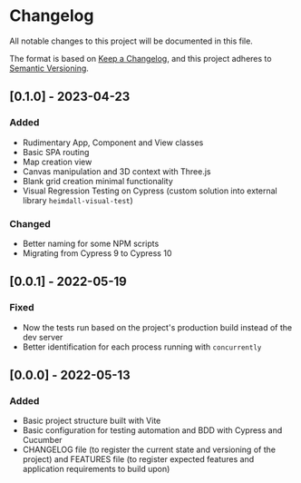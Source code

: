# Changelog
All notable changes to this project will be documented in this file.

The format is based on [Keep a Changelog](https://keepachangelog.com/en/1.0.0/),
and this project adheres to [Semantic Versioning](https://semver.org/spec/v2.0.0.html).

## [0.1.0] - 2023-04-23
### Added
- Rudimentary App, Component and View classes
- Basic SPA routing
- Map creation view
- Canvas manipulation and 3D context with Three.js
- Blank grid creation minimal functionality
- Visual Regression Testing on Cypress (custom solution into external library `heimdall-visual-test`)
### Changed
- Better naming for some NPM scripts
- Migrating from Cypress 9 to Cypress 10

## [0.0.1] - 2022-05-19
### Fixed
- Now the tests run based on the project's production build instead of the dev server
- Better identification for each process running with `concurrently`

## [0.0.0] - 2022-05-13
### Added
- Basic project structure built with Vite
- Basic configuration for testing automation and BDD with Cypress and Cucumber
- CHANGELOG file (to register the current state and versioning of the project) and FEATURES file (to register expected features and application requirements to build upon)
